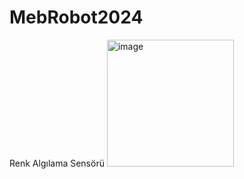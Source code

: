 # MebRobot2024


Renk Algılama Sensörü 
<img width="203" alt="image" src="https://github.com/user-attachments/assets/086b8df8-804b-4cb4-a7b4-e1dc009576e9">
